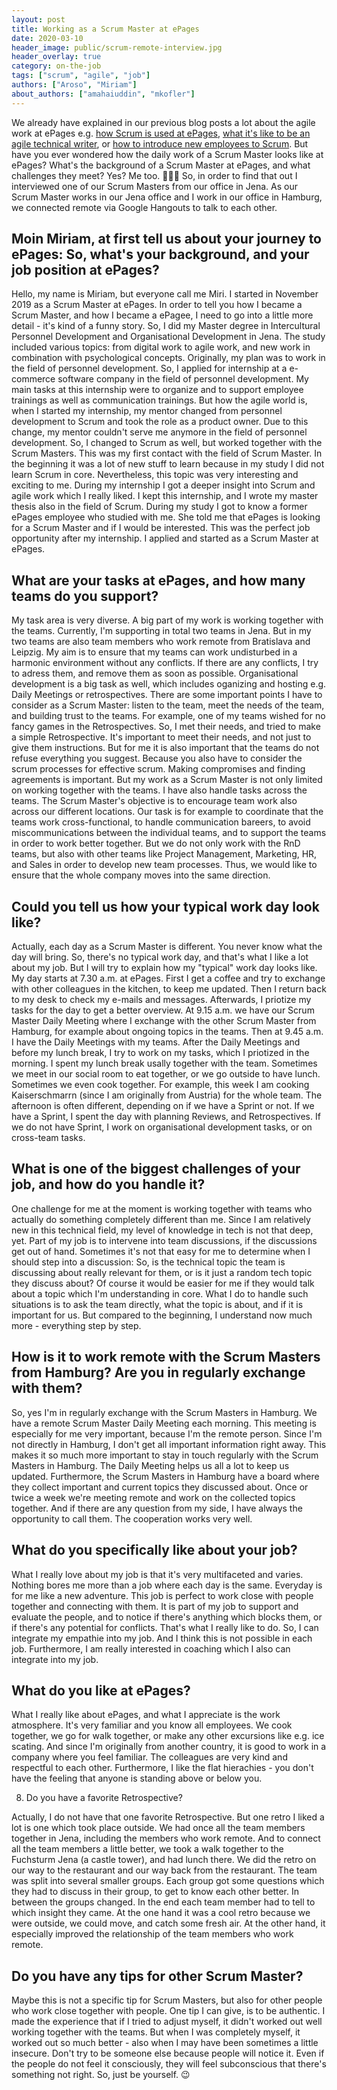 ```yaml
---
layout: post
title: Working as a Scrum Master at ePages
date: 2020-03-10
header_image: public/scrum-remote-interview.jpg
header_overlay: true
category: on-the-job
tags: ["scrum", "agile", "job"]
authors: ["Aroso", "Miriam"]
about_authors: ["amahaiuddin", "mkofler"]
---
```


We already have explained in our previous blog posts a lot about the agile work at ePages e.g. [how Scrum is used at ePages](/blog/methods-and-tools/epages-turns-agile/), [what it's like to be an agile technical writer](/blog/methods-and-tools/what-its-like-to-be-an-agile-technical-writer/), or [how to introduce new employees to Scrum](/blog/methods-and-tools/how-to-introduce-new-employees-to-scrum/).
But have you ever wondered how the daily work of a Scrum Master looks like at ePages?
What's the background of a Scrum Master at ePages, and what challenges they meet?
Yes?
Me too. 🙋🏻‍♀️ 
So, in order to find that out I interviewed one of our Scrum Masters from our office in Jena.
As our Scrum Master works in our Jena office and I work in our office in Hamburg, we connected remote via Google Hangouts to talk to each other.


## Moin Miriam, at first tell us about your journey to ePages: So, what's your background, and your job position at ePages?

Hello, my name is Miriam, but everyone call me Miri.
I started in November 2019 as a Scrum Master at ePages.
In order to tell you how I became a Scrum Master, and how I became a ePagee, I need to go into a little more detail - it's kind of a funny story.
So, I did my Master degree in Intercultural Personnel Development and Organisational Development in Jena.
The study included various topics: from digital work to agile work, and new work in combination with psychological concepts.
Originally, my plan was to work in the field of personnel development.
So, I applied for internship at a e-commerce software company in the field of personnel development.
My main tasks at this internship were to organize and to support employee trainings as well as communication trainings.
But how the agile world is, when I started my internship, my mentor changed from personnel development to Scrum and took the role as a product owner.
Due to this change, my mentor couldn't serve me anymore in the field of personnel development.
So, I changed to Scrum as well, but worked together with the Scrum Masters.
This was my first contact with the field of Scrum Master.
In the beginning it was a lot of new stuff to learn because in my study I did not learn Scrum in core.
Nevertheless, this topic was very interesting and exciting to me.
During my internship I got a deeper insight into Scrum and agile work which I really liked.
I kept this internship, and I wrote my master thesis also in the field of Scrum.
During my study I got to know a former ePages employee who studied with me.
She told me that ePages is looking for a Scrum Master and if I would be interested.
This was the perfect job opportunity after my internship.
I applied and started as a Scrum Master at ePages.


## What are your tasks at ePages, and how many teams do you support? 

My task area is very diverse.
A big part of my work is working together with the teams.
Currently, I'm supporting in total two teams in Jena.
But in my two teams are also team members who work remote from Bratislava and Leipzig.
My aim is to ensure that my teams can work undisturbed in a harmonic environment without any conflicts.
If there are any conflicts, I try to adress them, and remove them as soon as possible.
Organisational development is a big task as well, which includes oganizing and hosting e.g. Daily Meetings or retrospectives.
There are some important points I have to consider as a Scrum Master: listen to the team, meet the needs of the team, and building trust to the teams.
For example, one of my teams wished for no fancy games in the Retrospectives.
So, I met their needs, and tried to make a simple Retrospective.
It's important to meet their needs, and not just to give them instructions.
But for me it is also important that the teams do not refuse everything you suggest.
Because you also have to consider the scrum processes for effective scrum.
Making compromises and finding agreements is important.
But my work as a Scrum Master is not only limited on working together with the teams.
I have also handle tasks across the teams.
The Scrum Master's objective is to encourage team work also across our different locations.
Our task is for example to coordinate that the teams work cross-functional, to handle communication bareers, to avoid miscommunications between the individual teams, and to support the teams in order to work better together.
But we do not only work with the RnD teams, but also with other teams like Project Management, Marketing, HR, and Sales in order to develop new team processes.
Thus, we would like to ensure that the whole company moves into the same direction.


## Could you tell us how your typical work day look like?

Actually, each day as a Scrum Master is different.
You never know what the day will bring. 
So, there's no typical work day, and that's what I like a lot about my job.
But I will try to explain how my "typical" work day looks like.
My day starts at 7.30 a.m. at ePages.
First I get a coffee and try to exchange with other colleagues in the kitchen, to keep me updated.
Then I return back to my desk to check my e-mails and messages.
Afterwards, I priotize my tasks for the day to get a better overview.
At 9.15 a.m. we have our Scrum Master Daily Meeting where I exchange with the other Scrum Master from Hamburg, for example about ongoing topics in the teams.
Then at 9.45 a.m. I have the Daily Meetings with my teams.
After the Daily Meetings and before my lunch break, I try to work on my tasks, which I priotized in the morning.
I spent my lunch break usally together with the team.
Sometimes we meet in our social room to eat together, or we go outside to have lunch.
Sometimes we even cook together.
For example, this week I am cooking Kaiserschmarrn (since I am originally from Austria) for the whole team. 
The afternoon is often different, depending on if we have a Sprint or not.
If we have a Sprint, I spent the day with planning Reviews, and Retrospectives.
If we do not have Sprint, I work on organisational development tasks, or on cross-team tasks.


## What is one of the biggest challenges of your job, and how do you handle it?

One challenge for me at the moment is working together with teams who actually do something completely different than me.
Since I am relatively new in this technical field, my level of knowledge in tech is not that deep, yet.
Part of my job is to intervene into team discussions, if the discussions get out of hand.
Sometimes it's not that easy for me to determine when I should step into a discussion: So, is the technical topic the team is discussing about really relevant for them, or is it just a random tech topic they discuss about?
Of course it would be easier for me if they would talk about a topic which I'm understanding in core.
What I do to handle such situations is to ask the team directly, what the topic is about, and if it is important for us.
But compared to the beginning, I understand now much more - everything step by step.


## How is it to work remote with the Scrum Masters from Hamburg? Are you in regularly exchange with them?

So, yes I'm in regularly exchange with the Scrum Masters in Hamburg.
We have a remote Scrum Master Daily Meeting each morning.
This meeting is especially for me very important, because I'm the remote person.
Since I'm not directly in Hamburg, I don't get all important information right away. 
This makes it so much more important to stay in touch regularly with the Scrum Masters in Hamburg. 
The Daily Meeting helps us all a lot to keep us updated. 
Furthermore, the Scrum Masters in Hamburg have a board where they collect important and current topics they discussed about. 
Once or twice a week we're meeting remote and work on the collected topics together. 
And if there are any question from my side, I have always the opportunity to call them. 
The cooperation works very well.


## What do you specifically like about your job?

What I really love about my job is that it's very multifaceted and varies.
Nothing bores me more than a job where each day is the same.
Everyday is for me like a new adventure.
This job is perfect to work close with people together and connecting with them.
It is part of my job to support and evaluate the people, and to notice if there's anything which blocks them, or if there's any potential for conflicts.
That's what I really like to do.
So, I can integrate my empathie into my job.
And I think this is not possible in each job.
Furthermore, I am really interested in coaching which I also can integrate into my job.


## What do you like at ePages?

What I really like about ePages, and what I appreciate is the work atmosphere.
It's very familiar and you know all employees.
We cook together, we go for walk together, or make any other excursions like e.g. ice scating.
And since I'm originally from another country, it is good to work in a company where you feel familiar.
The colleagues are very kind and respectful to each other.
Furthermore, I like the flat hierachies - you don't have the feeling that anyone is standing above or below you.


8. Do you have a favorite Retrospective?

Actually, I do not have that one favorite Retrospective.
But one retro I liked a lot is one which took place outside.
We had once all the team members together in Jena, including the members who work remote.
And to connect all the team members a little better, we took a walk together to the Fuchsturm Jena (a castle tower), and had lunch there.
We did the retro on our way to the restaurant and our way back from the restaurant.
The team was split into several smaller groups.
Each group got some questions which they had to discuss in their group, to get to know each other better.
In between the groups changed.
In the end each team member had to tell to which insight they came.
At the one hand it was a cool retro because we were outside, we could move, and catch some fresh air.
At the other hand, it especially improved the relationship of the team members who work remote.


## Do you have any tips for other Scrum Master?

Maybe this is not a specific tip for Scrum Masters, but also for other people who work close together with people.
One tip I can give, is to be authentic.
I made the experience that if I tried to adjust myself, it didn't worked out well working together with the teams.
But when I was completely myself, it worked out so much better - also when I may have been sometimes a little insecure.
Don't try to be someone else because people will notice it.
Even if the people do not feel it consciously, they will feel subconscious that there's something not right.
So, just be yourself. 😉